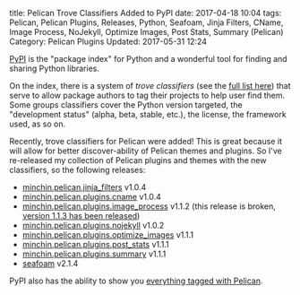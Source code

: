 title: Pelican Trove Classifiers Added to PyPI
date: 2017-04-18 10:04
tags: Pelican, Pelican Plugins, Releases, Python, Seafoam, Jinja Filters, CName, Image Process, NoJekyll, Optimize Images, Post Stats, Summary (Pelican)
Category: Pelican Plugins
Updated: 2017-05-31 12:24

[PyPI](https://pypi.python.org/pypi) is the "package index" for Python and a
wonderful tool for finding and sharing Python libraries.

On the index, there is a system of *trove classifiers* (see the [full list
here](https://pypi.python.org/pypi?%3Aaction=list_classifiers)) that serve to
allow package authors to tag their projects to help user find them. Some groups
classifiers cover the Python version targeted, the "development status" (alpha,
beta, stable, etc.), the license, the framework used, as so on.

Recently, trove classifiers for Pelican were added! This is great because it
will allow for better discover-ability of Pelican themes and plugins. So I've
re-released my collection of Pelican plugins and themes with the new
classifiers, so the following releases:

- [minchin.pelican.jinja_filters](https://github.com/MinchinWeb/minchin.pelican.jinja_filters) v1.0.4
- [minchin.pelican.plugins.cname](https://github.com/MinchinWeb/minchin.pelican.plugins.cname) v1.0.4
- [minchin.pelican.plugins.image_process](https://github.com/MinchinWeb/minchin.pelican.plugins.image_process) v1.1.2 (this release is broken, [version 1.1.3 has been released]({filename}20170527-image-processing-for-pelican-113-released.md))
- [minchin.pelican.plugins.nojekyll](https://github.com/MinchinWeb/minchin.pelican.plugins.nojekyll) v1.0.2
- [minchin.pelican.plugins.optimize_images](https://github.com/MinchinWeb/minchin.pelican.plugins.optimize_images) v1.1.1
- [minchin.pelican.plugins.post_stats](https://github.com/MinchinWeb/minchin.pelican.plugins.post_stats) v1.1.1
- [minchin.pelican.plugins.summary](https://github.com/MinchinWeb/minchin.pelican.plugins.summary) v1.1.1
- [seafoam](https://github.com/MinchinWeb/seafoam) v2.1.4

PyPI also has the ability to show you [everything tagged with
Pelican](https://pypi.python.org/pypi?:action=browse&c=635).
